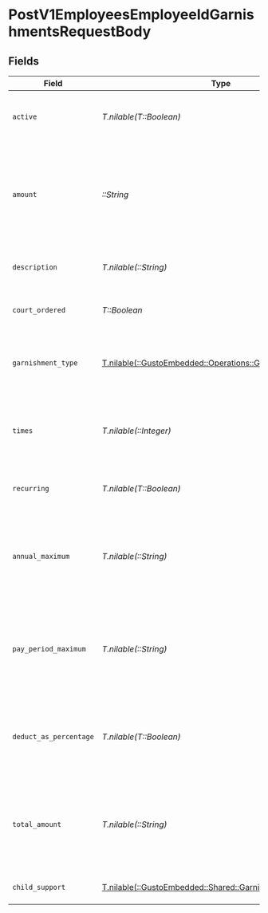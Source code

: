 # PostV1EmployeesEmployeeIdGarnishmentsRequestBody


## Fields

| Field                                                                                                             | Type                                                                                                              | Required                                                                                                          | Description                                                                                                       |
| ----------------------------------------------------------------------------------------------------------------- | ----------------------------------------------------------------------------------------------------------------- | ----------------------------------------------------------------------------------------------------------------- | ----------------------------------------------------------------------------------------------------------------- |
| `active`                                                                                                          | *T.nilable(T::Boolean)*                                                                                           | :heavy_minus_sign:                                                                                                | Whether or not this garnishment is currently active.                                                              |
| `amount`                                                                                                          | *::String*                                                                                                        | :heavy_check_mark:                                                                                                | The amount of the garnishment. Either a percentage or a fixed dollar amount. Represented as a float, e.g. "8.00". |
| `description`                                                                                                     | *T.nilable(::String)*                                                                                             | :heavy_minus_sign:                                                                                                | The description of the garnishment.                                                                               |
| `court_ordered`                                                                                                   | *T::Boolean*                                                                                                      | :heavy_check_mark:                                                                                                | Whether the garnishment is court ordered.                                                                         |
| `garnishment_type`                                                                                                | [T.nilable(::GustoEmbedded::Operations::GarnishmentType)](../../models/operations/garnishmenttype.md)             | :heavy_minus_sign:                                                                                                | The specific type of garnishment for court ordered garnishments.                                                  |
| `times`                                                                                                           | *T.nilable(::Integer)*                                                                                            | :heavy_minus_sign:                                                                                                | The number of times to apply the garnishment. Ignored if recurring is true.                                       |
| `recurring`                                                                                                       | *T.nilable(T::Boolean)*                                                                                           | :heavy_minus_sign:                                                                                                | Whether the garnishment should recur indefinitely.                                                                |
| `annual_maximum`                                                                                                  | *T.nilable(::String)*                                                                                             | :heavy_minus_sign:                                                                                                | The maximum deduction per annum. A null value indicates no maximum. Represented as a float, e.g. "200.00".        |
| `pay_period_maximum`                                                                                              | *T.nilable(::String)*                                                                                             | :heavy_minus_sign:                                                                                                | The maximum deduction per pay period. A null value indicates no maximum. Represented as a float, e.g. "16.00".    |
| `deduct_as_percentage`                                                                                            | *T.nilable(T::Boolean)*                                                                                           | :heavy_minus_sign:                                                                                                | Whether the amount should be treated as a percentage to be deducted per pay period.                               |
| `total_amount`                                                                                                    | *T.nilable(::String)*                                                                                             | :heavy_minus_sign:                                                                                                | A maximum total deduction for the lifetime of this garnishment. A null value indicates no maximum.                |
| `child_support`                                                                                                   | [T.nilable(::GustoEmbedded::Shared::GarnishmentChildSupport)](../../models/shared/garnishmentchildsupport.md)     | :heavy_minus_sign:                                                                                                | Additional child support order details                                                                            |